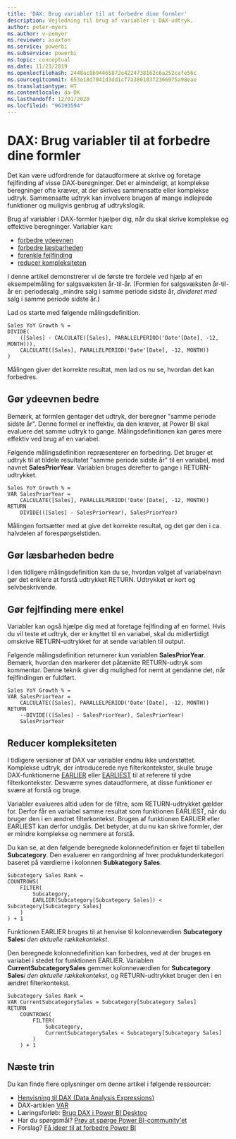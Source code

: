```yaml
---
title: 'DAX: Brug variabler til at forbedre dine formler'
description: Vejledning til brug af variabler i DAX-udtryk.
author: peter-myers
ms.author: v-pemyer
ms.reviewer: asaxton
ms.service: powerbi
ms.subservice: powerbi
ms.topic: conceptual
ms.date: 11/23/2019
ms.openlocfilehash: 2448ac8b94465872e4224738162c6a252cafe56c
ms.sourcegitcommit: 653e18d7041d3dd1cf7a38010372366975a98eae
ms.translationtype: HT
ms.contentlocale: da-DK
ms.lasthandoff: 12/01/2020
ms.locfileid: "96393594"
---
```

# <a name="dax-use-variables-to-improve-your-formulas"></a>DAX: Brug variabler til at forbedre dine formler

Det kan være udfordrende for dataudformere at skrive og foretage fejlfinding af visse DAX-beregninger. Det er almindeligt, at komplekse beregninger ofte kræver, at der skrives sammensatte eller komplekse udtryk. Sammensatte udtryk kan involvere brugen af mange indlejrede funktioner og muligvis genbrug af udtrykslogik.

Brug af variabler i DAX-formler hjælper dig, når du skal skrive komplekse og effektive beregninger. Variabler kan:

- [forbedre ydeevnen](#improve-performance)
- [forbedre læsbarheden](#improve-readability)
- [forenkle fejlfinding](#simplify-debugging)
- [reducer kompleksiteten](#reduce-complexity)

I denne artikel demonstrerer vi de første tre fordele ved hjælp af en eksempelmåling for salgsvæksten år-til-år. (Formlen for salgsvæksten år-til-år er: periodesalg _mindre salg i samme periode sidste år, _divideret med_ salg i samme periode sidste år.)

Lad os starte med følgende målingsdefinition.

```dax
Sales YoY Growth % =
DIVIDE(
    ([Sales] - CALCULATE([Sales], PARALLELPERIOD('Date'[Date], -12, MONTH))),
    CALCULATE([Sales], PARALLELPERIOD('Date'[Date], -12, MONTH))
)
```

Målingen giver det korrekte resultat, men lad os nu se, hvordan det kan forbedres.

## <a name="improve-performance"></a>Gør ydeevnen bedre

Bemærk, at formlen gentager det udtryk, der beregner "samme periode sidste år". Denne formel er ineffektiv, da den kræver, at Power BI skal evaluere det samme udtryk to gange. Målingsdefinitionen kan gøres mere effektiv ved brug af en variabel.

Følgende målingsdefinition repræsenterer en forbedring. Det bruger et udtryk til at tildele resultatet "samme periode sidste år" til en variabel, med navnet **SalesPriorYear**. Variablen bruges derefter to gange i RETURN-udtrykket.

```dax
Sales YoY Growth % =
VAR SalesPriorYear =
    CALCULATE([Sales], PARALLELPERIOD('Date'[Date], -12, MONTH))
RETURN
    DIVIDE(([Sales] - SalesPriorYear), SalesPriorYear)
```

Målingen fortsætter med at give det korrekte resultat, og det gør den i ca. halvdelen af forespørgselstiden.

## <a name="improve-readability"></a>Gør læsbarheden bedre

I den tidligere målingsdefinition kan du se, hvordan valget af variabelnavn gør det enklere at forstå udtrykket RETURN. Udtrykket er kort og selvbeskrivende.

## <a name="simplify-debugging"></a>Gør fejlfinding mere enkel

Variabler kan også hjælpe dig med at foretage fejlfinding af en formel. Hvis du vil teste et udtryk, der er knyttet til en variabel, skal du midlertidigt omskrive RETURN-udtrykket for at sende variablen til output.

Følgende målingsdefinition returnerer kun variablen **SalesPriorYear**. Bemærk, hvordan den markerer det påtænkte RETURN-udtryk som kommentar. Denne teknik giver dig mulighed for nemt at gendanne det, når fejlfindingen er fuldført.

```dax
Sales YoY Growth % =
VAR SalesPriorYear =
    CALCULATE([Sales], PARALLELPERIOD('Date'[Date], -12, MONTH))
RETURN
    --DIVIDE(([Sales] - SalesPriorYear), SalesPriorYear)
    SalesPriorYear
```

## <a name="reduce-complexity"></a>Reducer kompleksiteten

I tidligere versioner af DAX var variabler endnu ikke understøttet. Komplekse udtryk, der introducerede nye filterkontekster, skulle bruge DAX-funktionerne [EARLIER](/dax/earlier-function-dax) eller [EARLIEST](/dax/earliest-function-dax) til at referere til ydre filterkontekster. Desværre synes dataudformere, at disse funktioner er svære at forstå og bruge.

Variabler evalueres altid uden for de filtre, som RETURN-udtrykket gælder for. Derfor får en variabel samme resultat som funktionen EARLIEST, når du bruger den i en ændret filterkontekst. Brugen af funktionen EARLIER eller EARLIEST kan derfor undgås. Det betyder, at du nu kan skrive formler, der er mindre komplekse og nemmere at forstå.

Du kan se, at den følgende beregnede kolonnedefinition er føjet til tabellen **Subcategory**. Den evaluerer en rangordning af hver produktunderkategori baseret på værdierne i kolonnen **Subkategory Sales**.

```dax
Subcategory Sales Rank =
COUNTROWS(
    FILTER(
        Subcategory,
        EARLIER(Subcategory[Subcategory Sales]) < Subcategory[Subcategory Sales]
    )
) + 1
```

Funktionen EARLIER bruges til at henvise til kolonneværdien **Subcategory Sales**_i den aktuelle rækkekontekst_.

Den beregnede kolonnedefinition kan forbedres, ved at der bruges en variabel i stedet for funktionen EARLIER. Variablen **CurrentSubcategorySales** gemmer kolonneværdien for **Subcategory Sales**_i den aktuelle rækkekontekst_, og RETURN-udtrykket bruger den i en ændret filterkontekst.

```dax
Subcategory Sales Rank =
VAR CurrentSubcategorySales = Subcategory[Subcategory Sales]
RETURN
    COUNTROWS(
        FILTER(
            Subcategory,
            CurrentSubcategorySales < Subcategory[Subcategory Sales]
        )
    ) + 1
```

## <a name="next-steps"></a>Næste trin

Du kan finde flere oplysninger om denne artikel i følgende ressourcer:

- [Henvisning til DAX (Data Analysis Expressions)](/dax/)
- DAX-artiklen [VAR](/dax/var-dax)
- Læringsforløb: [Brug DAX i Power BI Desktop](/learn/paths/dax-power-bi/)
- Har du spørgsmål? [Prøv at spørge Power BI-community'et](https://community.powerbi.com/)
- Forslag? [Få ideer til at forbedre Power BI](https://ideas.powerbi.com)